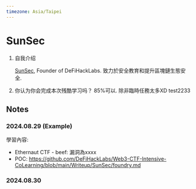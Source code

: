 ```yaml
---
timezone: Asia/Taipei
---
```



# SunSec

1. 自我介绍
   
   [SunSec](https://x.com/1nf0s3cpt), Founder of DeFiHackLabs. 致力於安全教育和提升區塊鏈生態安全.
3. 你认为你会完成本次残酷学习吗？
   85%可以. 除非臨時任務太多XD
test2233
## Notes

<!-- Content_START -->

### 2024.08.29 (Example)

學習內容: 
- Ethernaut CTF - beef: 漏洞為xxxx
- POC: https://github.com/DeFiHackLabs/Web3-CTF-Intensive-CoLearning/blob/main/Writeup/SunSec/foundry.md

### 2024.08.30

<!-- Content_END -->
